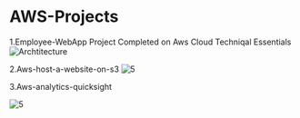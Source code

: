 # AWS-Projects
1.Employee-WebApp Project Completed on Aws Cloud Techniqal Essentials
![Archtitecture](https://github.com/user-attachments/assets/07710ba6-d53f-4f8b-9908-1bab4c3328e6)


2.Aws-host-a-website-on-s3
![5](https://github.com/user-attachments/assets/1128e20d-a9f3-4788-976a-7297d5a695a8)


3.Aws-analytics-quicksight

![5](https://github.com/user-attachments/assets/a76dfb69-3d06-403b-b012-924a2ad94a6b)
